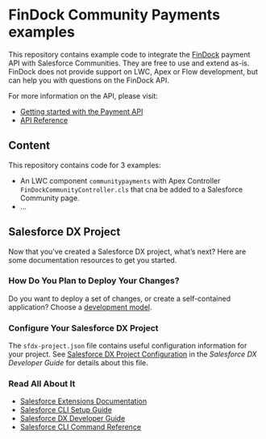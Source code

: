 # FinDock Community Payments examples

This repository contains example code to integrate the [FinDock](www.findock.com) payment API with Salesforce Communities. They are free to use and extend as-is. FinDock does not provide support on LWC, Apex or Flow development, but can help you with questions on the FinDock API.

For more information on the API, please visit:

- [Getting started with the Payment API](https://docs.findock.com/getting-started-with-the-payment-api-v2)
- [API Reference](https://docs.findock.com/api)

## Content

This repository contains code for 3 examples:

- An LWC component `communitypayments` with Apex Controller `FinDockCommunityController.cls` that cna be added to a Salesforce Community page.
- ...

## Salesforce DX Project

Now that you’ve created a Salesforce DX project, what’s next? Here are some documentation resources to get you started.

### How Do You Plan to Deploy Your Changes?

Do you want to deploy a set of changes, or create a self-contained application? Choose a [development model](https://developer.salesforce.com/tools/vscode/en/user-guide/development-models).

### Configure Your Salesforce DX Project

The `sfdx-project.json` file contains useful configuration information for your project. See [Salesforce DX Project Configuration](https://developer.salesforce.com/docs/atlas.en-us.sfdx_dev.meta/sfdx_dev/sfdx_dev_ws_config.htm) in the _Salesforce DX Developer Guide_ for details about this file.

### Read All About It

- [Salesforce Extensions Documentation](https://developer.salesforce.com/tools/vscode/)
- [Salesforce CLI Setup Guide](https://developer.salesforce.com/docs/atlas.en-us.sfdx_setup.meta/sfdx_setup/sfdx_setup_intro.htm)
- [Salesforce DX Developer Guide](https://developer.salesforce.com/docs/atlas.en-us.sfdx_dev.meta/sfdx_dev/sfdx_dev_intro.htm)
- [Salesforce CLI Command Reference](https://developer.salesforce.com/docs/atlas.en-us.sfdx_cli_reference.meta/sfdx_cli_reference/cli_reference.htm)
